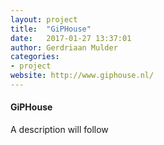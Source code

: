 ```yaml
---
layout: project
title:  "GiPHouse"
date:   2017-01-27 13:37:01
author: Gerdriaan Mulder
categories:
- project
website: http://www.giphouse.nl/
---
```


#### GiPHouse

A description will follow

